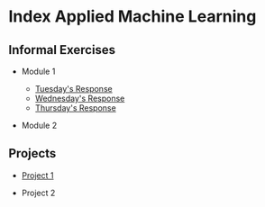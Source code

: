 # Index Applied Machine Learning

## Informal Exercises
- Module 1
    - [Tuesday's Response](tues1.md)
    - [Wednesday's Response](wed1.md)
    - [Thursday's Response](thurs1.md)

- Module 2

## Projects

- [Project 1](project1_1.md) 
  
- Project 2